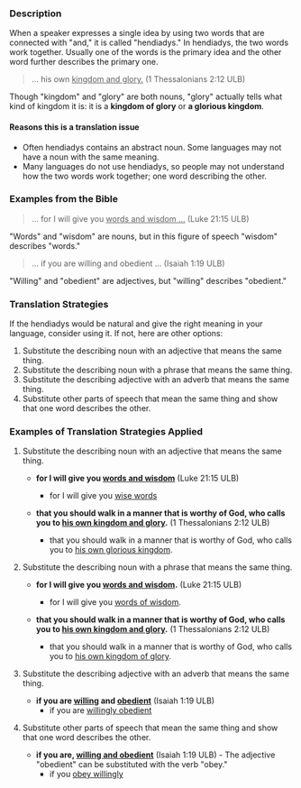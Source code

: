 

### Description

When a speaker expresses a single idea by using two words that are connected with "and," it is called "hendiadys." In hendiadys, the two words work together. Usually one of the words is the primary idea and the other word further describes the primary one.

>... his own <u>kingdom and glory.</u> (1 Thessalonians 2:12 ULB)

Though "kingdom" and "glory" are both nouns, "glory" actually tells what kind of kingdom it is: it is a **kingdom of glory** or **a glorious kingdom**.

#### Reasons this is a translation issue

* Often hendiadys contains an abstract noun. Some languages may not have a noun with the same meaning.
* Many languages do not use hendiadys, so people may not understand how the two words work together; one word describing the other.

### Examples from the Bible

>... for I will give you <u>words and wisdom ...</u> (Luke 21:15 ULB)

"Words" and "wisdom" are nouns, but in this figure of speech "wisdom" describes "words."

>... if you are willing and obedient ... (Isaiah 1:19 ULB)

"Willing" and "obedient" are adjectives, but "willing" describes "obedient."

### Translation Strategies

If the hendiadys would be natural and give the right meaning in your language, consider using it. If not, here are other options:

1. Substitute the describing noun with an adjective that means the same thing.
1. Substitute the describing noun with a phrase that means the same thing.
1. Substitute the describing adjective with an adverb that means the same thing.
1. Substitute other parts of speech that mean the same thing and show that one word describes the other.

### Examples of Translation Strategies Applied

1. Substitute the describing noun with an adjective that means the same thing.

    * **for I will give you <u>words and wisdom</u>** (Luke 21:15 ULB)
        * for I will give you <u>wise words</u>

    * **that you should walk in a manner that is worthy of God, who calls you to <u>his own kingdom and glory</u>.**  (1 Thessalonians 2:12 ULB)
        * that you should walk in a manner that is worthy of God, who calls you to <u>his own glorious kingdom</u>.

1. Substitute the describing noun with a phrase that means the same thing.

    * **for I will give you <u>words and wisdom</u>.** (Luke 21:15 ULB)
        * for I will give you <u>words of wisdom</u>.

    * **that you should walk in a manner that is worthy of God, who calls you to <u>his own kingdom and glory</u>.**  (1 Thessalonians 2:12 ULB)
        * that you should walk in a manner that is worthy of God, who calls you to <u>his own kingdom of glory</u>.

1. Substitute the describing adjective with an adverb that means the same thing.

    * **if you are <u>willing</u> and <u>obedient</u>** (Isaiah 1:19 ULB)
        * if you are <u>willingly obedient</u>

1. Substitute other parts of speech that mean the same thing and show that one word describes the other.

    * **if you are, <u>willing and obedient</u>** (Isaiah 1:19 ULB) - The adjective "obedient" can be substituted with the verb "obey."
        * if you <u>obey willingly</u>

